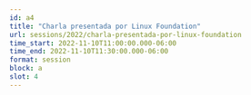 ```yaml
---
id: a4
title: "Charla presentada por Linux Foundation"
url: sessions/2022/charla-presentada-por-linux-foundation
time_start: 2022-11-10T11:00:00.000-06:00
time_end: 2022-11-10T11:30:00.000-06:00
format: session
block: a
slot: 4
---
```


